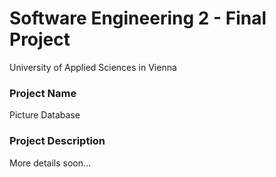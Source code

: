 # Software Engineering 2 - Final Project
University of Applied Sciences in Vienna

### Project Name
Picture Database

### Project Description
More details soon...